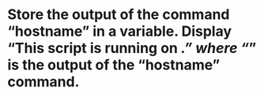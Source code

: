 # Store the output of the command “hostname” in a variable. Display “This script is running on _.” where “_” is the output of the “hostname” command.
